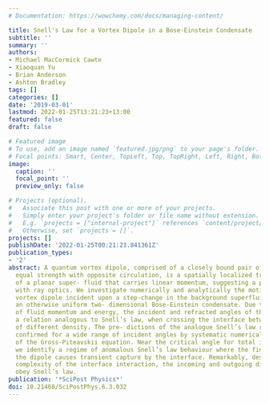 ```yaml
---
# Documentation: https://wowchemy.com/docs/managing-content/

title: Snell's Law for a Vortex Dipole in a Bose-Einstein Condensate
subtitle: ''
summary: ''
authors:
- Michael MacCormick Cawte
- Xiaoquan Yu
- Brian Anderson
- Ashton Bradley
tags: []
categories: []
date: '2019-03-01'
lastmod: 2022-01-25T13:21:23+13:00
featured: false
draft: false

# Featured image
# To use, add an image named `featured.jpg/png` to your page's folder.
# Focal points: Smart, Center, TopLeft, Top, TopRight, Left, Right, BottomLeft, Bottom, BottomRight.
image:
  caption: ''
  focal_point: ''
  preview_only: false

# Projects (optional).
#   Associate this post with one or more of your projects.
#   Simply enter your project's folder or file name without extension.
#   E.g. `projects = ["internal-project"]` references `content/project/deep-learning/index.md`.
#   Otherwise, set `projects = []`.
projects: []
publishDate: '2022-01-25T00:21:23.841361Z'
publication_types:
- '2'
abstract: A quantum vortex dipole, comprised of a closely bound pair of vortices of
  equal strength with opposite circulation, is a spatially localized travelling excitation
  of a planar super- fluid that carries linear momentum, suggesting a possible analogy
  with ray optics. We investigate numerically and analytically the motion of a quantum
  vortex dipole incident upon a step-change in the background superfluid density of
  an otherwise uniform two- dimensional Bose-Einstein condensate. Due to the conservation
  of fluid momentum and energy, the incident and refracted angles of the dipole satisfy
  a relation analogous to Snell’s law, when crossing the interface between regions
  of different density. The pre- dictions of the analogue Snell’s law relation are
  confirmed for a wide range of incident angles by systematic numerical simulations
  of the Gross-Piteavskii equation. Near the critical angle for total internal reflection,
  we identify a regime of anomalous Snell’s law behaviour where the finite size of
  the dipole causes transient capture by the interface. Remarkably, despite the extra
  complexity of the interface interaction, the incoming and outgoing dipole paths
  obey Snell’s law.
publication: '*SciPost Physics*'
doi: 10.21468/SciPostPhys.6.3.032
---
```

